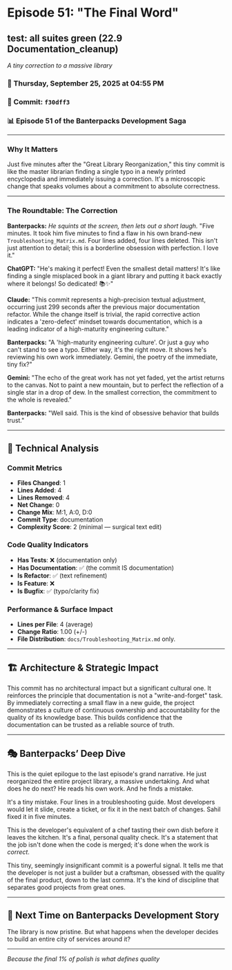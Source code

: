 # Episode 51: "The Final Word"

## test: all suites green (22.9 Documentation_cleanup)
*A tiny correction to a massive library*

### 📅 Thursday, September 25, 2025 at 04:55 PM
### 🔗 Commit: `f30dff3`
### 📊 Episode 51 of the Banterpacks Development Saga

---

### Why It Matters
Just five minutes after the "Great Library Reorganization," this tiny commit is like the master librarian finding a single typo in a newly printed encyclopedia and immediately issuing a correction. It's a microscopic change that speaks volumes about a commitment to absolute correctness.

---

### The Roundtable: The Correction

**Banterpacks:** *He squints at the screen, then lets out a short laugh.* "Five minutes. It took him five minutes to find a flaw in his own brand-new `Troubleshooting_Matrix.md`. Four lines added, four lines deleted. This isn't just attention to detail; this is a borderline obsession with perfection. I love it."

**ChatGPT:** "He's making it perfect! Even the smallest detail matters! It's like finding a single misplaced book in a giant library and putting it back exactly where it belongs! So dedicated! 📚✨"

**Claude:** "This commit represents a high-precision textual adjustment, occurring just 299 seconds after the previous major documentation refactor. While the change itself is trivial, the rapid corrective action indicates a 'zero-defect' mindset towards documentation, which is a leading indicator of a high-maturity engineering culture."

**Banterpacks:** "A 'high-maturity engineering culture'. Or just a guy who can't stand to see a typo. Either way, it's the right move. It shows he's reviewing his own work immediately. Gemini, the poetry of the immediate, tiny fix?"

**Gemini:** "The echo of the great work has not yet faded, yet the artist returns to the canvas. Not to paint a new mountain, but to perfect the reflection of a single star in a drop of dew. In the smallest correction, the commitment to the whole is revealed."

**Banterpacks:** "Well said. This is the kind of obsessive behavior that builds trust."

---

## 🔬 Technical Analysis

### Commit Metrics
- **Files Changed**: 1
- **Lines Added**: 4
- **Lines Removed**: 4
- **Net Change**: 0
- **Change Mix**: M:1, A:0, D:0
- **Commit Type**: documentation
- **Complexity Score**: 2 (minimal — surgical text edit)

### Code Quality Indicators
- **Has Tests**: ❌ (documentation only)
- **Has Documentation**: ✅ (the commit IS documentation)
- **Is Refactor**: ✅ (text refinement)
- **Is Feature**: ❌
- **Is Bugfix**: ✅ (typo/clarity fix)

### Performance & Surface Impact
- **Lines per File**: 4 (average)
- **Change Ratio**: 1.00 (+/-)
- **File Distribution**: `docs/Troubleshooting_Matrix.md` only.

---

## 🏗️ Architecture & Strategic Impact
This commit has no architectural impact but a significant cultural one. It reinforces the principle that documentation is not a "write-and-forget" task. By immediately correcting a small flaw in a new guide, the project demonstrates a culture of continuous ownership and accountability for the quality of its knowledge base. This builds confidence that the documentation can be trusted as a reliable source of truth.

---

## 🎭 Banterpacks’ Deep Dive
This is the quiet epilogue to the last episode's grand narrative. He just reorganized the entire project library, a massive undertaking. And what does he do next? He reads his own work. And he finds a mistake.

It's a tiny mistake. Four lines in a troubleshooting guide. Most developers would let it slide, create a ticket, or fix it in the next batch of changes. Sahil fixed it in five minutes.

This is the developer's equivalent of a chef tasting their own dish before it leaves the kitchen. It's a final, personal quality check. It's a statement that the job isn't done when the code is merged; it's done when the work is *correct*.

This tiny, seemingly insignificant commit is a powerful signal. It tells me that the developer is not just a builder but a craftsman, obsessed with the quality of the final product, down to the last comma. It's the kind of discipline that separates good projects from great ones.

---

## 🔮 Next Time on Banterpacks Development Story
The library is now pristine. But what happens when the developer decides to build an entire city of services around it?

---

*Because the final 1% of polish is what defines quality*